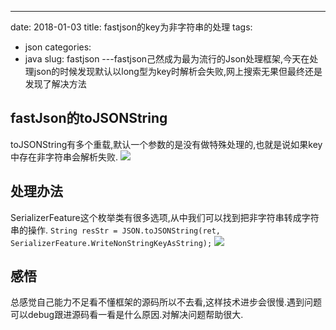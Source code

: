 ---
date: 2018-01-03
title: fastjson的key为非字符串的处理
tags: 
  - json
categories: 
  - java
slug: fastjson
---fastjson己然成为最为流行的Json处理框架,今天在处理json的时候发现默认以long型为key时解析会失败,网上搜索无果但最终还是发现了解决方法
<!-- more -->

## fastJson的toJSONString
toJSONString有多个重载,默认一个参数的是没有做特殊处理的,也就是说如果key中存在非字符串会解析失败.
![](https://image.xiaomo.info/json/json.png)

## 处理办法
SerializerFeature这个枚举类有很多选项,从中我们可以找到把非字符串转成字符串的操作.
`String resStr = JSON.toJSONString(ret, SerializerFeature.WriteNonStringKeyAsString);`
![](https://image.xiaomo.info/json/correct.png)

## 感悟
总感觉自己能力不足看不懂框架的源码所以不去看,这样技术进步会很慢.遇到问题可以debug跟进源码看一看是什么原因.对解决问题帮助很大.
